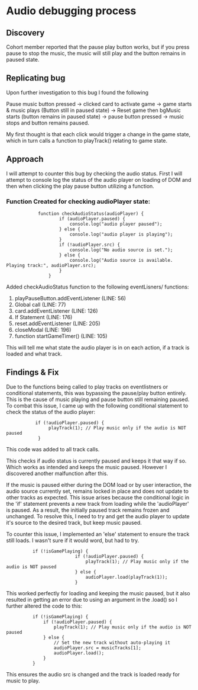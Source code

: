 # Audio debugging process                                       

## Discovery

Cohort member reported that the pause play button works, but if you press pause to stop the music, the music will still play and the button remains in paused state.

## Replicating bug
Upon further investigation to this bug I found the following

Pause music button pressed -> clicked card to activate game -> game starts & music plays (Button still in paused state) -> Reset game then bgMusic starts (button remains in paused state) -> pause button pressed -> music stops and button remains paused. 

My first thought is that each click would trigger a change in the game state, which in turn calls a function to playTrack() relating to game state. 

## Approach

I will attempt to counter this bug by checking the audio status. First I will attempt to console log the status of the audio player on loading of DOM and then when clicking the play pause button utilizing a function. 

### Function Created for checking audioPlayer state:

                function checkAudioStatus(audioPlayer) {
                        if (audioPlayer.paused) {
                            console.log("audio player paused");
                        } else {
                            console.log("audio player is playing");
                        }
                        if (!audioPlayer.src) {
                            console.log("No audio source is set.");
                        } else {
                            console.log("Audio source is available. Playing track:", audioPlayer.src);
                        }
                    }

Added checkAudioStatus function to the following eventLisners/ functions:

1. playPauseButton.addEventListener (LINE: 56)
2. Global call (LINE: 77)
3. card.addEventListener (LINE: 126)
4. If Statement (LINE: 176)
5.  reset.addEventListener (LINE: 205)
6. closeModal (LINE: 196)
7.  function startGameTimer() (LINE: 105)


                                        
This will tell me what state the audio player is in on each action, if a track is loaded and what track. 

## Findings & Fix

Due to the functions being called to play tracks on eventlistners or conditional statements, this was bypassing the pause/play button entirely. This is the cause of music playing and pause button still remaining paused. To combat this issue, I came up with the following conditional statement to check the status of the audio player:

               if (!audioPlayer.paused) {
                    playTrack(1); // Play music only if the audio is NOT paused
                }            
This code was added to all track calls. 

This checks if audio status is currently paused and keeps it that way if so. Which works as intended and keeps the music paused. However I discovered another malfunction after this. 

If the music is paused either during the DOM load or by user interaction, the audio source currently set, remains locked in place and does not update to other tracks as expected. This issue arises because the conditional logic in the 'if' statement prevents a new track from loading while the 'audioPlayer' is paused. As a result, the initially paused track remains frozen and unchanged. To resolve this, I need to try and get the audio player to update it's source to the desired track, but keep music paused.

To counter this issue, I implemented an 'else' statement to ensure the track still loads. I wasn't sure if it would word, but had to try. 

              if (!isGamePlaying) {
                              if (!audioPlayer.paused) {
                                  playTrack(1); // Play music only if the audio is NOT paused
                              } else {
                                  audioPlayer.load(playTrack(1));
                              }

This worked perfectly for loading and keeping the music paused, but it also resulted in getting an error due to using an argument in the .load() so I further altered the code to this:

              if (!isGamePlaying) {
                  if (!audioPlayer.paused) {
                      playTrack(1); // Play music only if the audio is NOT paused
                  } else {
                      // Set the new track without auto-playing it
                      audioPlayer.src = musicTracks[1];
                      audioPlayer.load();
                  }
              }

This ensures the audio src is changed and the track is loaded ready for music to play. 
